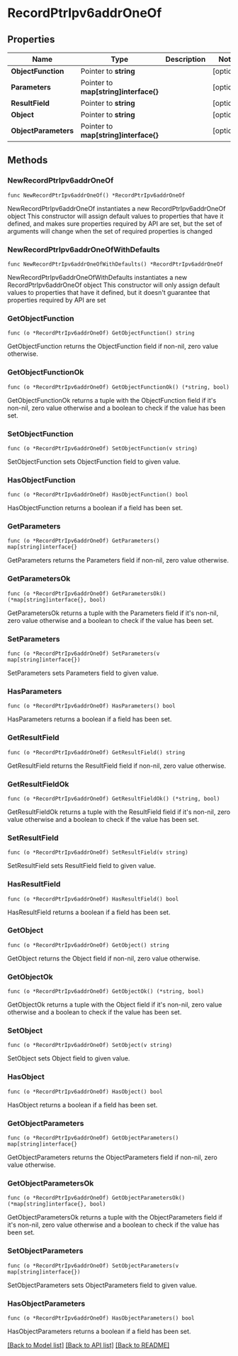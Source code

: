 # RecordPtrIpv6addrOneOf

## Properties

Name | Type | Description | Notes
------------ | ------------- | ------------- | -------------
**ObjectFunction** | Pointer to **string** |  | [optional] 
**Parameters** | Pointer to **map[string]interface{}** |  | [optional] 
**ResultField** | Pointer to **string** |  | [optional] 
**Object** | Pointer to **string** |  | [optional] 
**ObjectParameters** | Pointer to **map[string]interface{}** |  | [optional] 

## Methods

### NewRecordPtrIpv6addrOneOf

`func NewRecordPtrIpv6addrOneOf() *RecordPtrIpv6addrOneOf`

NewRecordPtrIpv6addrOneOf instantiates a new RecordPtrIpv6addrOneOf object
This constructor will assign default values to properties that have it defined,
and makes sure properties required by API are set, but the set of arguments
will change when the set of required properties is changed

### NewRecordPtrIpv6addrOneOfWithDefaults

`func NewRecordPtrIpv6addrOneOfWithDefaults() *RecordPtrIpv6addrOneOf`

NewRecordPtrIpv6addrOneOfWithDefaults instantiates a new RecordPtrIpv6addrOneOf object
This constructor will only assign default values to properties that have it defined,
but it doesn't guarantee that properties required by API are set

### GetObjectFunction

`func (o *RecordPtrIpv6addrOneOf) GetObjectFunction() string`

GetObjectFunction returns the ObjectFunction field if non-nil, zero value otherwise.

### GetObjectFunctionOk

`func (o *RecordPtrIpv6addrOneOf) GetObjectFunctionOk() (*string, bool)`

GetObjectFunctionOk returns a tuple with the ObjectFunction field if it's non-nil, zero value otherwise
and a boolean to check if the value has been set.

### SetObjectFunction

`func (o *RecordPtrIpv6addrOneOf) SetObjectFunction(v string)`

SetObjectFunction sets ObjectFunction field to given value.

### HasObjectFunction

`func (o *RecordPtrIpv6addrOneOf) HasObjectFunction() bool`

HasObjectFunction returns a boolean if a field has been set.

### GetParameters

`func (o *RecordPtrIpv6addrOneOf) GetParameters() map[string]interface{}`

GetParameters returns the Parameters field if non-nil, zero value otherwise.

### GetParametersOk

`func (o *RecordPtrIpv6addrOneOf) GetParametersOk() (*map[string]interface{}, bool)`

GetParametersOk returns a tuple with the Parameters field if it's non-nil, zero value otherwise
and a boolean to check if the value has been set.

### SetParameters

`func (o *RecordPtrIpv6addrOneOf) SetParameters(v map[string]interface{})`

SetParameters sets Parameters field to given value.

### HasParameters

`func (o *RecordPtrIpv6addrOneOf) HasParameters() bool`

HasParameters returns a boolean if a field has been set.

### GetResultField

`func (o *RecordPtrIpv6addrOneOf) GetResultField() string`

GetResultField returns the ResultField field if non-nil, zero value otherwise.

### GetResultFieldOk

`func (o *RecordPtrIpv6addrOneOf) GetResultFieldOk() (*string, bool)`

GetResultFieldOk returns a tuple with the ResultField field if it's non-nil, zero value otherwise
and a boolean to check if the value has been set.

### SetResultField

`func (o *RecordPtrIpv6addrOneOf) SetResultField(v string)`

SetResultField sets ResultField field to given value.

### HasResultField

`func (o *RecordPtrIpv6addrOneOf) HasResultField() bool`

HasResultField returns a boolean if a field has been set.

### GetObject

`func (o *RecordPtrIpv6addrOneOf) GetObject() string`

GetObject returns the Object field if non-nil, zero value otherwise.

### GetObjectOk

`func (o *RecordPtrIpv6addrOneOf) GetObjectOk() (*string, bool)`

GetObjectOk returns a tuple with the Object field if it's non-nil, zero value otherwise
and a boolean to check if the value has been set.

### SetObject

`func (o *RecordPtrIpv6addrOneOf) SetObject(v string)`

SetObject sets Object field to given value.

### HasObject

`func (o *RecordPtrIpv6addrOneOf) HasObject() bool`

HasObject returns a boolean if a field has been set.

### GetObjectParameters

`func (o *RecordPtrIpv6addrOneOf) GetObjectParameters() map[string]interface{}`

GetObjectParameters returns the ObjectParameters field if non-nil, zero value otherwise.

### GetObjectParametersOk

`func (o *RecordPtrIpv6addrOneOf) GetObjectParametersOk() (*map[string]interface{}, bool)`

GetObjectParametersOk returns a tuple with the ObjectParameters field if it's non-nil, zero value otherwise
and a boolean to check if the value has been set.

### SetObjectParameters

`func (o *RecordPtrIpv6addrOneOf) SetObjectParameters(v map[string]interface{})`

SetObjectParameters sets ObjectParameters field to given value.

### HasObjectParameters

`func (o *RecordPtrIpv6addrOneOf) HasObjectParameters() bool`

HasObjectParameters returns a boolean if a field has been set.


[[Back to Model list]](../README.md#documentation-for-models) [[Back to API list]](../README.md#documentation-for-api-endpoints) [[Back to README]](../README.md)


